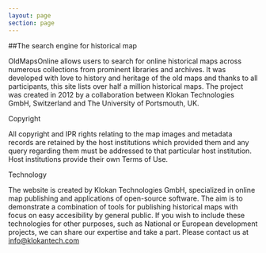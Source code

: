 ```yaml
---
layout: page
section: page
---
```


##The search engine for historical map

OldMapsOnline allows users to search for online historical maps across numerous collections from prominent libraries and archives. It was developed with love to history and heritage of the old maps and thanks to all participants, this site lists over half a million historical maps. The project was created in 2012 by a collaboration between Klokan Technologies GmbH, Switzerland and The University of Portsmouth, UK. 

Copyright

All copyright and IPR rights relating to the map images and metadata records are retained by the host institutions which provided them and any query regarding them must be addressed to that particular host institution. Host institutions provide their own Terms of Use. 

Technology

The website is created by Klokan Technologies GmbH, specialized in online map publishing and applications of open-source software. The aim is to demonstrate a combination of tools for publishing historical maps with focus on easy accesibility by general public. If you wish to include these technologies for other purposes, such as National or European development projects, we can share our expertise and take a part. Please contact us at info@klokantech.com  
